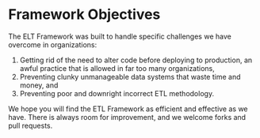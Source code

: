 # Framework Objectives

The ELT Framework was built to handle specific challenges we have overcome in organizations:

1. Getting rid of the need to alter code before deploying to production, an awful practice that is allowed in far too many organizations,
2. Preventing clunky unmanageable data systems that waste time and money, and
3. Preventing poor and downright incorrect ETL methodology.

We hope you will find the ETL Framework as efficient and effective as we have. There is always room for improvement, and we welcome forks and pull requests.

